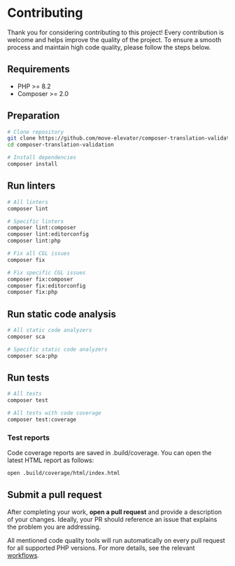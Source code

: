 # Contributing

Thank you for considering contributing to this project! Every contribution is welcome and helps improve the quality of the project. To ensure a smooth process and maintain high code quality, please follow the steps below.

## Requirements

- PHP >= 8.2
- Composer >= 2.0

## Preparation

```bash
# Clone repository
git clone https://github.com/move-elevator/composer-translation-validation.git
cd composer-translation-validation

# Install dependencies
composer install
```

## Run linters

```bash
# All linters
composer lint

# Specific linters
composer lint:composer
composer lint:editorconfig
composer lint:php

# Fix all CGL issues
composer fix

# Fix specific CGL issues
composer fix:composer
composer fix:editorconfig
composer fix:php
```

## Run static code analysis

```bash
# All static code analyzers
composer sca

# Specific static code analyzers
composer sca:php
```

## Run tests

```bash
# All tests
composer test

# All tests with code coverage
composer test:coverage
```

### Test reports

Code coverage reports are saved in .build/coverage. You can open the latest HTML report as follows:

```bash
open .build/coverage/html/index.html
```

## Submit a pull request

After completing your work, **open a pull request** and provide a description of your changes. Ideally, your PR should reference an issue that explains the problem you are addressing.

All mentioned code quality tools will run automatically on every pull request for all supported PHP versions. For more details, see the relevant [workflows][1].

[1]: .github/workflows
